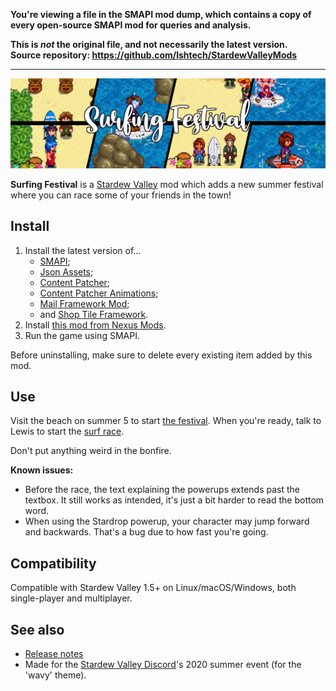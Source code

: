 **You're viewing a file in the SMAPI mod dump, which contains a copy of every open-source SMAPI mod
for queries and analysis.**

**This is _not_ the original file, and not necessarily the latest version.**  
**Source repository: https://github.com/lshtech/StardewValleyMods**

----

![](doc-banner.png)

**Surfing Festival** is a [Stardew Valley](http://stardewvalley.net/) mod which adds a new summer
festival where you can race some of your friends in the town!

## Install
1. Install the latest version of...
   * [SMAPI](https://smapi.io);
   * [Json Assets](https://www.nexusmods.com/stardewvalley/mods/1720);
   * [Content Patcher](https://www.nexusmods.com/stardewvalley/mods/1915);
   * [Content Patcher Animations](https://www.nexusmods.com/stardewvalley/mods/3853);
   * [Mail Framework Mod](https://www.nexusmods.com/stardewvalley/mods/1536);
   * and [Shop Tile Framework](https://www.nexusmods.com/stardewvalley/mods/5005).
2. Install [this mod from Nexus Mods](http://www.nexusmods.com/stardewvalley/mods/6688).
3. Run the game using SMAPI.

Before uninstalling, make sure to delete every existing item added by this mod.

## Use
Visit the beach on summer 5 to start [the festival](screenshot-festival.png). When you're ready,
talk to Lewis to start the [surf race](screenshot-surfing.png).

Don't put anything weird in the bonfire.

**Known issues:**
* Before the race, the text explaining the powerups extends past the textbox. It still works as
  intended, it's just a bit harder to read the bottom word.
* When using the Stardrop powerup, your character may jump forward and backwards. That's a bug due
  to how fast you're going.

## Compatibility
Compatible with Stardew Valley 1.5+ on Linux/macOS/Windows, both single-player and multiplayer.

## See also
* [Release notes](release-notes.md)
* Made for the [Stardew Valley Discord](https://stardewvalleywiki.com/Modding:Community)'s 2020
  summer event (for the 'wavy' theme).
